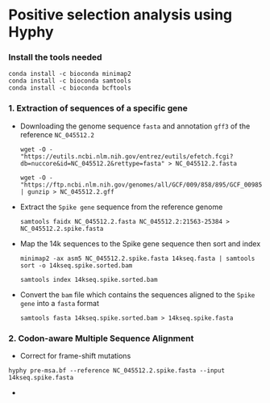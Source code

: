 # Positive selection analysis using Hyphy

### Install the tools needed
```
conda install -c bioconda minimap2
conda install -c bioconda samtools
conda install -c bioconda bcftools
```

### 1. Extraction of sequences of a specific gene
- Downloading the genome sequence `fasta` and annotation `gff3` of the reference `NC_045512.2`

  ```
  wget -O - "https://eutils.ncbi.nlm.nih.gov/entrez/eutils/efetch.fcgi?db=nuccore&id=NC_045512.2&rettype=fasta" > NC_045512.2.fasta

  wget -O - "https://ftp.ncbi.nlm.nih.gov/genomes/all/GCF/009/858/895/GCF_009858895.2_ASM985889v3/GCF_009858895.2_ASM985889v3_genomic.gff.gz" | gunzip > NC_045512.2.gff
  ```

- Extract the `Spike gene` sequence from the reference genome
  ```
  samtools faidx NC_045512.2.fasta NC_045512.2:21563-25384 > NC_045512.2.spike.fasta
  ```

- Map the 14k sequences to the Spike gene sequence then sort and index
  ```
  minimap2 -ax asm5 NC_045512.2.spike.fasta 14kseq.fasta | samtools sort -o 14kseq.spike.sorted.bam
  
  samtools index 14kseq.spike.sorted.bam
  ```

- Convert the `bam` file which contains the sequences aligned to the `Spike gene` into a `fasta` format
  ```
  samtools fasta 14kseq.spike.sorted.bam > 14kseq.spike.fasta
  ```

### 2. Codon-aware Multiple Sequence Alignment
- Correct for frame-shift mutations
```
hyphy pre-msa.bf --reference NC_045512.2.spike.fasta --input 14kseq.spike.fasta
```

-
